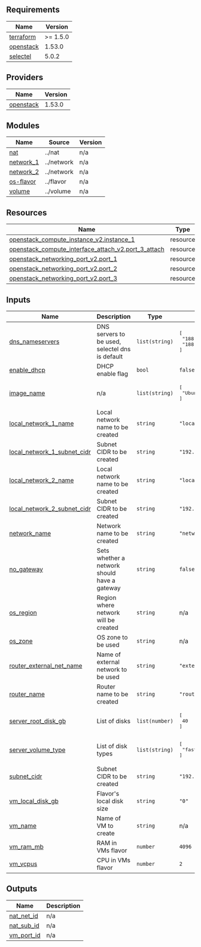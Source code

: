 ## Requirements

| Name | Version |
|------|---------|
| <a name="requirement_terraform"></a> [terraform](#requirement\_terraform) | >= 1.5.0 |
| <a name="requirement_openstack"></a> [openstack](#requirement\_openstack) | 1.53.0 |
| <a name="requirement_selectel"></a> [selectel](#requirement\_selectel) | 5.0.2 |

## Providers

| Name | Version |
|------|---------|
| <a name="provider_openstack"></a> [openstack](#provider\_openstack) | 1.53.0 |

## Modules

| Name | Source | Version |
|------|--------|---------|
| <a name="module_nat"></a> [nat](#module\_nat) | ../nat | n/a |
| <a name="module_network_1"></a> [network\_1](#module\_network\_1) | ../network | n/a |
| <a name="module_network_2"></a> [network\_2](#module\_network\_2) | ../network | n/a |
| <a name="module_os-flavor"></a> [os-flavor](#module\_os-flavor) | ../flavor | n/a |
| <a name="module_volume"></a> [volume](#module\_volume) | ../volume | n/a |

## Resources

| Name | Type |
|------|------|
| [openstack_compute_instance_v2.instance_1](https://registry.terraform.io/providers/terraform-provider-openstack/openstack/1.53.0/docs/resources/compute_instance_v2) | resource |
| [openstack_compute_interface_attach_v2.port_3_attach](https://registry.terraform.io/providers/terraform-provider-openstack/openstack/1.53.0/docs/resources/compute_interface_attach_v2) | resource |
| [openstack_networking_port_v2.port_1](https://registry.terraform.io/providers/terraform-provider-openstack/openstack/1.53.0/docs/resources/networking_port_v2) | resource |
| [openstack_networking_port_v2.port_2](https://registry.terraform.io/providers/terraform-provider-openstack/openstack/1.53.0/docs/resources/networking_port_v2) | resource |
| [openstack_networking_port_v2.port_3](https://registry.terraform.io/providers/terraform-provider-openstack/openstack/1.53.0/docs/resources/networking_port_v2) | resource |

## Inputs

| Name | Description | Type | Default | Required |
|------|-------------|------|---------|:--------:|
| <a name="input_dns_nameservers"></a> [dns\_nameservers](#input\_dns\_nameservers) | DNS servers to be used, selectel dns is default | `list(string)` | <pre>[<br>  "188.93.16.19",<br>  "188.93.17.19"<br>]</pre> | no |
| <a name="input_enable_dhcp"></a> [enable\_dhcp](#input\_enable\_dhcp) | DHCP enable flag | `bool` | `false` | no |
| <a name="input_image_name"></a> [image\_name](#input\_image\_name) | n/a | `list(string)` | <pre>[<br>  "Ubuntu 20.04 LTS 64-bit"<br>]</pre> | no |
| <a name="input_local_network_1_name"></a> [local\_network\_1\_name](#input\_local\_network\_1\_name) | Local network name to be created | `string` | `"local_network_1"` | no |
| <a name="input_local_network_1_subnet_cidr"></a> [local\_network\_1\_subnet\_cidr](#input\_local\_network\_1\_subnet\_cidr) | Subnet CIDR to be created | `string` | `"192.168.1.0/24"` | no |
| <a name="input_local_network_2_name"></a> [local\_network\_2\_name](#input\_local\_network\_2\_name) | Local network name to be created | `string` | `"local_network_2"` | no |
| <a name="input_local_network_2_subnet_cidr"></a> [local\_network\_2\_subnet\_cidr](#input\_local\_network\_2\_subnet\_cidr) | Subnet CIDR to be created | `string` | `"192.168.2.0/24"` | no |
| <a name="input_network_name"></a> [network\_name](#input\_network\_name) | Network name to be created | `string` | `"network_1"` | no |
| <a name="input_no_gateway"></a> [no\_gateway](#input\_no\_gateway) | Sets whether a network should have a gateway | `string` | `false` | no |
| <a name="input_os_region"></a> [os\_region](#input\_os\_region) | Region where network will be created | `string` | n/a | yes |
| <a name="input_os_zone"></a> [os\_zone](#input\_os\_zone) | OS zone to be used | `string` | n/a | yes |
| <a name="input_router_external_net_name"></a> [router\_external\_net\_name](#input\_router\_external\_net\_name) | Name of external network to be used | `string` | `"external-network"` | no |
| <a name="input_router_name"></a> [router\_name](#input\_router\_name) | Router name to be created | `string` | `"router_1"` | no |
| <a name="input_server_root_disk_gb"></a> [server\_root\_disk\_gb](#input\_server\_root\_disk\_gb) | List of disks | `list(number)` | <pre>[<br>  40<br>]</pre> | no |
| <a name="input_server_volume_type"></a> [server\_volume\_type](#input\_server\_volume\_type) | List of disk types | `list(string)` | <pre>[<br>  "fast"<br>]</pre> | no |
| <a name="input_subnet_cidr"></a> [subnet\_cidr](#input\_subnet\_cidr) | Subnet CIDR to be created | `string` | `"192.168.0.0/24"` | no |
| <a name="input_vm_local_disk_gb"></a> [vm\_local\_disk\_gb](#input\_vm\_local\_disk\_gb) | Flavor's local disk size | `string` | `"0"` | no |
| <a name="input_vm_name"></a> [vm\_name](#input\_vm\_name) | Name of VM to create | `string` | n/a | yes |
| <a name="input_vm_ram_mb"></a> [vm\_ram\_mb](#input\_vm\_ram\_mb) | RAM in VMs flavor | `number` | `4096` | no |
| <a name="input_vm_vcpus"></a> [vm\_vcpus](#input\_vm\_vcpus) | CPU in VMs flavor | `number` | `2` | no |

## Outputs

| Name | Description |
|------|-------------|
| <a name="output_nat_net_id"></a> [nat\_net\_id](#output\_nat\_net\_id) | n/a |
| <a name="output_nat_sub_id"></a> [nat\_sub\_id](#output\_nat\_sub\_id) | n/a |
| <a name="output_vm_port_id"></a> [vm\_port\_id](#output\_vm\_port\_id) | n/a |
